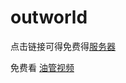 # outworld

点击链接可得免费得[服务器](https://www.vultr.com/?ref=8754136)

免费看 [油管视频](https://muddy-smoke-5d5e.beihuolang.workers.dev/) 

